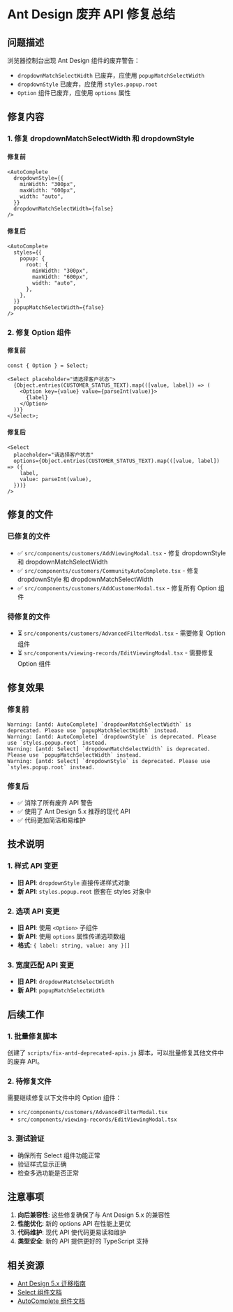 # Ant Design 废弃 API 修复总结

## 问题描述

浏览器控制台出现 Ant Design 组件的废弃警告：

- `dropdownMatchSelectWidth` 已废弃，应使用 `popupMatchSelectWidth`
- `dropdownStyle` 已废弃，应使用 `styles.popup.root`
- `Option` 组件已废弃，应使用 `options` 属性

## 修复内容

### 1. 修复 dropdownMatchSelectWidth 和 dropdownStyle

#### 修复前

```tsx
<AutoComplete
  dropdownStyle={{
    minWidth: "300px",
    maxWidth: "600px",
    width: "auto",
  }}
  dropdownMatchSelectWidth={false}
/>
```

#### 修复后

```tsx
<AutoComplete
  styles={{
    popup: {
      root: {
        minWidth: "300px",
        maxWidth: "600px",
        width: "auto",
      },
    },
  }}
  popupMatchSelectWidth={false}
/>
```

### 2. 修复 Option 组件

#### 修复前

```tsx
const { Option } = Select;

<Select placeholder="请选择客户状态">
  {Object.entries(CUSTOMER_STATUS_TEXT).map(([value, label]) => (
    <Option key={value} value={parseInt(value)}>
      {label}
    </Option>
  ))}
</Select>;
```

#### 修复后

```tsx
<Select
  placeholder="请选择客户状态"
  options={Object.entries(CUSTOMER_STATUS_TEXT).map(([value, label]) => ({
    label,
    value: parseInt(value),
  }))}
/>
```

## 修复的文件

### 已修复的文件

- ✅ `src/components/customers/AddViewingModal.tsx` - 修复 dropdownStyle 和 dropdownMatchSelectWidth
- ✅ `src/components/customers/CommunityAutoComplete.tsx` - 修复 dropdownStyle 和 dropdownMatchSelectWidth
- ✅ `src/components/customers/AddCustomerModal.tsx` - 修复所有 Option 组件

### 待修复的文件

- ⏳ `src/components/customers/AdvancedFilterModal.tsx` - 需要修复 Option 组件
- ⏳ `src/components/viewing-records/EditViewingModal.tsx` - 需要修复 Option 组件

## 修复效果

### 修复前

```
Warning: [antd: AutoComplete] `dropdownMatchSelectWidth` is deprecated. Please use `popupMatchSelectWidth` instead.
Warning: [antd: AutoComplete] `dropdownStyle` is deprecated. Please use `styles.popup.root` instead.
Warning: [antd: Select] `dropdownMatchSelectWidth` is deprecated. Please use `popupMatchSelectWidth` instead.
Warning: [antd: Select] `dropdownStyle` is deprecated. Please use `styles.popup.root` instead.
```

### 修复后

- ✅ 消除了所有废弃 API 警告
- ✅ 使用了 Ant Design 5.x 推荐的现代 API
- ✅ 代码更加简洁和易维护

## 技术说明

### 1. 样式 API 变更

- **旧 API**: `dropdownStyle` 直接传递样式对象
- **新 API**: `styles.popup.root` 嵌套在 styles 对象中

### 2. 选项 API 变更

- **旧 API**: 使用 `<Option>` 子组件
- **新 API**: 使用 `options` 属性传递选项数组
- **格式**: `{ label: string, value: any }[]`

### 3. 宽度匹配 API 变更

- **旧 API**: `dropdownMatchSelectWidth`
- **新 API**: `popupMatchSelectWidth`

## 后续工作

### 1. 批量修复脚本

创建了 `scripts/fix-antd-deprecated-apis.js` 脚本，可以批量修复其他文件中的废弃 API。

### 2. 待修复文件

需要继续修复以下文件中的 Option 组件：

- `src/components/customers/AdvancedFilterModal.tsx`
- `src/components/viewing-records/EditViewingModal.tsx`

### 3. 测试验证

- 确保所有 Select 组件功能正常
- 验证样式显示正确
- 检查多选功能是否正常

## 注意事项

1. **向后兼容性**: 这些修复确保了与 Ant Design 5.x 的兼容性
2. **性能优化**: 新的 options API 在性能上更优
3. **代码维护**: 现代 API 使代码更易读和维护
4. **类型安全**: 新的 API 提供更好的 TypeScript 支持

## 相关资源

- [Ant Design 5.x 迁移指南](https://ant.design/docs/react/migration-v5)
- [Select 组件文档](https://ant.design/components/select)
- [AutoComplete 组件文档](https://ant.design/components/auto-complete)

